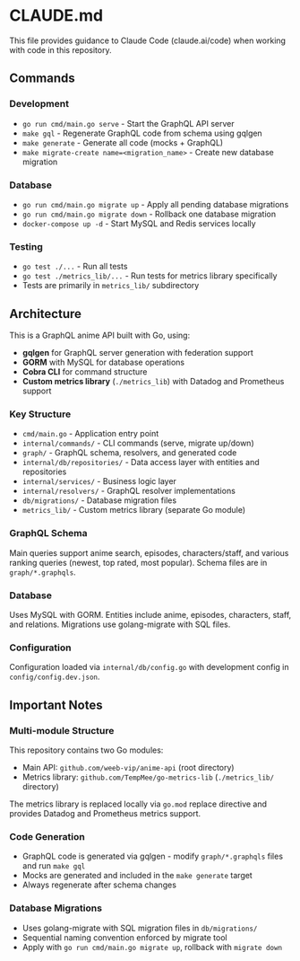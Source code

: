# CLAUDE.md

This file provides guidance to Claude Code (claude.ai/code) when working with code in this repository.

## Commands

### Development
- `go run cmd/main.go serve` - Start the GraphQL API server
- `make gql` - Regenerate GraphQL code from schema using gqlgen
- `make generate` - Generate all code (mocks + GraphQL)
- `make migrate-create name=<migration_name>` - Create new database migration

### Database
- `go run cmd/main.go migrate up` - Apply all pending database migrations
- `go run cmd/main.go migrate down` - Rollback one database migration
- `docker-compose up -d` - Start MySQL and Redis services locally

### Testing
- `go test ./...` - Run all tests
- `go test ./metrics_lib/...` - Run tests for metrics library specifically
- Tests are primarily in `metrics_lib/` subdirectory

## Architecture

This is a GraphQL anime API built with Go, using:
- **gqlgen** for GraphQL server generation with federation support
- **GORM** with MySQL for database operations
- **Cobra CLI** for command structure
- **Custom metrics library** (`./metrics_lib`) with Datadog and Prometheus support

### Key Structure
- `cmd/main.go` - Application entry point
- `internal/commands/` - CLI commands (serve, migrate up/down)
- `graph/` - GraphQL schema, resolvers, and generated code
- `internal/db/repositories/` - Data access layer with entities and repositories
- `internal/services/` - Business logic layer
- `internal/resolvers/` - GraphQL resolver implementations
- `db/migrations/` - Database migration files
- `metrics_lib/` - Custom metrics library (separate Go module)

### GraphQL Schema
Main queries support anime search, episodes, characters/staff, and various ranking queries (newest, top rated, most popular). Schema files are in `graph/*.graphqls`.

### Database
Uses MySQL with GORM. Entities include anime, episodes, characters, staff, and relations. Migrations use golang-migrate with SQL files.

### Configuration
Configuration loaded via `internal/db/config.go` with development config in `config/config.dev.json`.

## Important Notes

### Multi-module Structure
This repository contains two Go modules:
- Main API: `github.com/weeb-vip/anime-api` (root directory)  
- Metrics library: `github.com/TempMee/go-metrics-lib` (`./metrics_lib/` directory)

The metrics library is replaced locally via `go.mod` replace directive and provides Datadog and Prometheus metrics support.

### Code Generation
- GraphQL code is generated via gqlgen - modify `graph/*.graphqls` files and run `make gql`
- Mocks are generated and included in the `make generate` target
- Always regenerate after schema changes

### Database Migrations
- Uses golang-migrate with SQL migration files in `db/migrations/`
- Sequential naming convention enforced by migrate tool
- Apply with `go run cmd/main.go migrate up`, rollback with `migrate down`